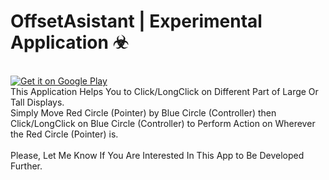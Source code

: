 # OffsetAsistant | Experimental Application ☣ <br/>
<br/>
<a href='https://play.google.com/store/apps/details?id=net.geekstools.offsetassistant&pcampaignid=MKT-Other-global-all-co-prtnr-py-PartBadge-Mar2515-1'><img alt='Get it on Google Play' src='https://play.google.com/intl/en_gb/badges/images/generic/en_badge_web_generic.png'/></a>
<br/>
This Application Helps You to Click/LongClick on Different Part of Large Or Tall Displays.<br/>
Simply Move Red Circle (Pointer) by Blue Circle (Controller) then Click/LongClick on Blue Circle (Controller) to Perform Action on Wherever the Red Circle (Pointer) is.<br/>
<br/>
Please, Let Me Know If You Are Interested In This App to Be Developed Further.<br/>
